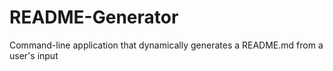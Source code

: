 # README-Generator
Command-line application that dynamically generates a README.md from a user's input
